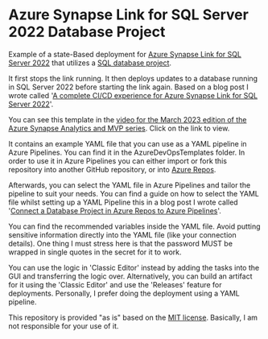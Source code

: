 # Azure Synapse Link for SQL Server 2022 Database Project

Example of a state-Based deployment for [Azure Synapse Link for SQL Server 2022](https://learn.microsoft.com/en-us/azure/synapse-analytics/synapse-link/sql-server-2022-synapse-link?WT.mc_id=DP-MVP-5004032) that utilizes a [SQL database project](https://learn.microsoft.com/en-us/sql/tools/sql-database-projects/sql-database-projects?view=sql-server-ver16&WT.mc_id=DP-MVP-5004032%3Fview%3Dsql-server-ver16).

It first stops the link running. It then deploys updates to a database running in SQL Server 2022 before starting the link again. Based on a blog post I wrote called '[A complete CI/CD experience for Azure Synapse Link for SQL Server 2022](https://www.kevinrchant.com/2022/10/20/a-complete-ci-cd-experience-for-azure-synapse-link-for-sql-server-2022/)'.

You can see this template in the [video for the March 2023 edition of the Azure Synapse Analytics and MVP series](https://www.youtube.com/watch?v=wakDmLYxSD0). Click on the link to view.

It contains an example YAML file that you can use as a YAML pipeline in Azure Pipelines. You can find it in the AzureDevOpsTemplates folder. In order to use it in Azure Pipelines you can either import or fork this repository into another GitHub repository, or into [Azure Repos](https://bit.ly/3s4uO77).

Afterwards, you can select the YAML file in Azure Pipelines and tailor the pipeline to suit your needs. You can find a guide on how to select the YAML file whilst setting up a YAML Pipeline this in a blog post I wrote called '[Connect a Database Project in Azure Repos to Azure Pipelines](https://bit.ly/3uF1Iv9)'.

You can find the recommended variables inside the YAML file. Avoid putting sensitive information directly into the YAML file (like your connection details). One thing I must stress here is that the password MUST be wrapped in single quotes in the secret for it to work.

You can use the logic in 'Classic Editor' instead by adding the tasks into the GUI and transferring the logic over. Alternatively, you can build an artifact for it using the 'Classic Editor' and use the 'Releases' feature for deployments. Personally, I prefer doing the deployment using a YAML pipeline.

This repository is provided "as is" based on the [MIT license](https://opensource.org/licenses/MIT). Basically, I am not responsible for your use of it.
